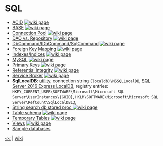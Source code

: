 # SQL

+ [ACID](./sql/ACID.md)
[![wiki page](https://img.shields.io/badge/wiki-page-green.svg)](./sql/ACID.md)
+ [BASE](./sql/BASE.md)
[![wiki page](https://img.shields.io/badge/wiki-page-green.svg)](./sql/BASE.md)
+ [Connection Pool](./sql/ConnectionPool.md)
[![wiki page](https://img.shields.io/badge/wiki-page-green.svg)](./sql/ConnectionPool.md)
+ [DAO vs. Repository](./sql/DAOvsRepository.md)
[![wiki page](https://img.shields.io/badge/wiki-page-green.svg)](./sql/DAOvsRepository.md)
+ [DbCommand/IDbCommand/SqlCommand](./sql/DbCommand.md)
[![wiki page](https://img.shields.io/badge/wiki-page-green.svg)](./sql/DbCommand.md)
+ [Foreign Key Mapping](./sql/ForeignKeyMapping.md)
[![wiki page](https://img.shields.io/badge/wiki-page-green.svg)](./sql/ForeignKeyMapping.md)
+ [Indexes/Indices](./sql/indexes.md)
[![wiki page](https://img.shields.io/badge/wiki-page-green.svg)](./sql/indexes.md)
+ [MySQL](./sql/MySQL.md)
[![wiki page](https://img.shields.io/badge/wiki-page-green.svg)](./sql/MySQL.md)
+ [Primary Keys](./sql/PrimaryKeys.md)
[![wiki page](https://img.shields.io/badge/wiki-page-green.svg)](./sql/PrimaryKeys.md)
+ [Referential Integrity](./sql/ReferentialIntegrity.md)
[![wiki page](https://img.shields.io/badge/wiki-page-green.svg)](./sql/ReferentialIntegrity.md)
+ [Service Broker](./sql/ServiceBroker.md)
[![wiki page](https://img.shields.io/badge/wiki-page-green.svg)](./sql/ServiceBroker.md)
+ **SqlLocalDB**: 
[utility](https://docs.microsoft.com/en-us/sql/tools/sqllocaldb-utility), 
connection string `(localdb)\MSSQLLocalDB`, 
[SQL Server 2016 Express LocalDB](https://docs.microsoft.com/en-us/sql/database-engine/configure-windows/sql-server-2016-express-localdb),
registry entries: `HKEY_CURRENT_USER\SOFTWARE\Microsoft\Microsoft SQL Server\UserInstances\{GUID}`, `HKLM\SOFTWARE\Microsoft\Microsoft SQL Server\RefCount\SqlLocalDB13`, 
+ [String search db stored proc ](./sql/StringSearchDbStoredProc.md)
[![wiki page](https://img.shields.io/badge/wiki-page-green.svg)](./sql/StringSearchDbStoredProc.md)
+ [Table schema](./sql/TableSchema.md)
[![wiki page](https://img.shields.io/badge/wiki-page-green.svg)](./sql/TableSchema.md)
+ [Temporary Tables](./sql/TemporaryTables.md)
[![wiki page](https://img.shields.io/badge/wiki-page-green.svg)](./sql/TemporaryTables.md)
+ [Views](./sql/views.md)
[![wiki page](https://img.shields.io/badge/wiki-page-green.svg)](./sql/views.md)
+ [Sample databases](./sql/samples.md)


[<<](README.md) 
| 
[wiki](https://github.com/illegitimis/Tutorial/wiki) 

